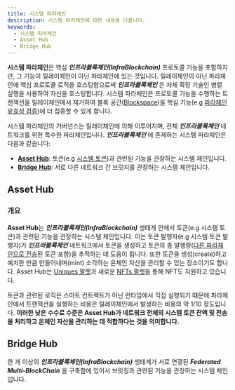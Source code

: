 ```yaml
---
title: 시스템 파라체인
description: 시스템 파라체인에 대한 내용을 다룹니다.
keywords:
  - 시스템 파라체인
  - Asset Hub
  - Bridge Hub
---
```


**시스템 파라체인**은 핵심 **_인프라블록체인(InfraBlockchain)_** 프로토콜 기능을 포함하지만, 그 기능이 릴레이체인이 아닌 파라체인에 있는 것입니다. 릴레이체인이 아닌 파라체인에 핵심 프로토콜 로직을 호스팅함으로써 **_인프라블록체인_** 은 자체 확장 기술인 병렬 실행을 사용하여 자신을 호스팅합니다. 시스템 파라체인은 프로토콜 기능을 수행하는 트랜잭션을 릴레이체인에서 제거하여 블록 공간([Blockspace](../architecture.md#block-space))을 핵심 기능(e.g [파라체인 유효성 검증](../architecture.md#파라체인-상태-전이))에 더 집중할 수 있게 합니다.

시스템 파라체인의 거버넌스는 릴레이체인에 의해 이루어지며, 전체 **_인프라블록체인_** 네트워크를 위한 특수한 파라체인입니다. **_인프라블록체인_** 에 존재하는 시스템 파라체인은 다음과 같습니다:

- **[Asset Hub](./system-parachains.md#asset-hub)**: 토큰(e.g [시스템 토큰](../../protocol/system-token.md))과 관련된 기능을 관장하는 시스템 체인입니다.
- **[Bridge Hub](./system-parachains.md#bridge-hub)**: 서로 다른 네트워크 간 브릿지를 관장하는 시스템 체인입니다.

## Asset Hub

### 개요

**Asset Hub**는 **_인프라블록체인(InfraBlockchain)_** 생태계 안에서 토큰(e.g 시스템 토큰)과 관련된 기능을 관장하는 시스템 체인입니다. 이는 토큰 발행자(e.g 시스템 토큰 발행자)가 **_인프라블록체인_** 네트워크에서 토큰을 생성하고 토큰의 총 발행량([다른 파라체인으로 전송](../../../tutorials/build/transfer-assets-with-xcm.md)된 토큰 포함)을 추적하는 데 도움이 됩니다. 또한 토큰을 생성(create)하고 예치한 만큼 만들어내며(mint) 소각하는 온체인 자산을 관리할 수 있는 장소이기도 합니다. Asset Hub는 [Uniques 팔렛](https://github.com/InfraBlockchain/infrablockchain-substrate/tree/822bc6c9706774a98122eb432f412b871a98a4bd/substrate/frame/uniques)과 새로운 [NFTs 팔렛](https://github.com/InfraBlockchain/infrablockchain-substrate/tree/822bc6c9706774a98122eb432f412b871a98a4bd/substrate/frame/nfts)을 통해 NFT도 지원하고 있습니다.

토큰과 관련된 로직은 스마트 컨트랙트가 아닌 런타임에서 직접 실행되기 떄문에 파라체인에서 트랜잭션을 실행하는 비용은 릴레이체인에서 발생하는 비용의 약 1/10 정도입니다. **이러한 낮은 수수료 수준은 Asset Hub가 네트워크 전체의 시스템 토큰 잔액 및 전송을 처리하고 온체인 자산을 관리하는 데 적합하다는 것을 의미합니다.**

## Bridge Hub

한 개 이상의 **_인프라블록체인(InfraBlockchain)_** 생태계가 서로 연결된 **_Federated Multi-BlockChain_** 을 구축함에 있어서 브릿징과 관련된 기능을 관장하는 시스템 체인입니다.
